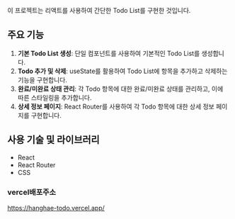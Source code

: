 이 프로젝트는 리액트를 사용하여 간단한 Todo List를 구현한 것입니다.

## 주요 기능

1. **기본 Todo List 생성**: 단일 컴포넌트를 사용하여 기본적인 Todo List를 생성합니다.
2. **Todo 추가 및 삭제**: useState를 활용하여 Todo List에 항목을 추가하고 삭제하는 기능을 구현합니다.
3. **완료/미완료 상태 관리**: 각 Todo 항목에 대한 완료/미완료 상태를 관리하고, 이에 따른 스타일링을 추가합니다.
4. **상세 정보 페이지**: React Router를 사용하여 각 Todo 항목에 대한 상세 정보 페이지를 구현합니다.

## 사용 기술 및 라이브러리

- React
- React Router
- CSS

### vercel배포주소
https://hanghae-todo.vercel.app/
